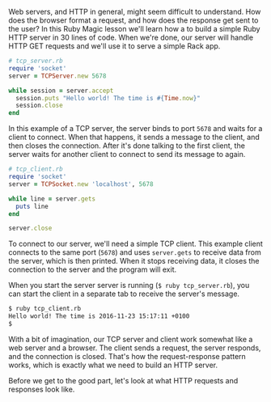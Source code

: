 Web servers, and HTTP in general, might seem difficult to understand. How does the browser format a request, and how does the response get sent to the user? In this Ruby Magic lesson we'll learn how a to build a simple Ruby HTTP server in 30 lines of code. When we're done, our server will handle HTTP GET requests and we'll use it to serve a simple Rack app.

```ruby    
# tcp_server.rb
require 'socket'
server = TCPServer.new 5678

while session = server.accept
  session.puts "Hello world! The time is #{Time.now}"
  session.close
end
```

In this example of a TCP server, the server binds to port `5678` and waits for a client to connect. When that happens, it sends a message to the client, and then closes the connection. After it's done talking to the first client, the server waits for another client to connect to send its message to again.

```ruby
# tcp_client.rb
require 'socket'
server = TCPSocket.new 'localhost', 5678

while line = server.gets
  puts line
end

server.close
```

To connect to our server, we'll need a simple TCP client. This example client connects to the same port (`5678`) and uses `server.gets` to receive data from the server, which is then printed. When it stops receiving data, it closes the connection to the server and the program will exit.

When you start the server server is running (`$ ruby tcp_server.rb`), you can start the client in a separate tab to receive the server's message.

```sh
$ ruby tcp_client.rb
Hello world! The time is 2016-11-23 15:17:11 +0100
$
```

With a bit of imagination, our TCP server and client work somewhat like a web server and a browser. The client sends a request, the server responds, and the connection is closed. That's how the request-response pattern works, which is exactly what we need to build an HTTP server.

Before we get to the good part, let's look at what HTTP requests and responses look like.
